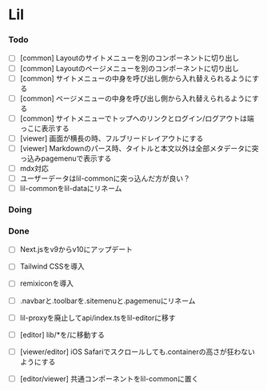 # Lil

### Todo

- [ ] [common] Layoutのサイトメニューを別のコンポーネントに切り出し  
- [ ] [common] Layoutのページメニューを別のコンポーネントに切り出し  
- [ ] [common] サイトメニューの中身を呼び出し側から入れ替えられるようにする  
- [ ] [common] ページメニューの中身を呼び出し側から入れ替えられるようにする  
- [ ] [common] サイトメニューでトップへのリンクとログイン/ログアウトは端っこに表示する  
- [ ] [viewer] 画面が横長の時、フルブリードレイアウトにする  
- [ ] [viewer] Markdownのパース時、タイトルと本文以外は全部メタデータに突っ込みpagemenuで表示する  
- [ ] mdx対応  
- [ ] ユーザーデータはlil-commonに突っ込んだ方が良い？  
- [ ] lil-commonをlil-dataにリネーム  

### Doing


### Done

- [ ] Next.jsをv9からv10にアップデート  
- [ ] Tailwind CSSを導入  
- [ ] remixiconを導入  
- [ ] .navbarと.toolbarを.sitemenuと.pagemenuにリネーム  
- [ ] lil-proxyを廃止してapi/index.tsをlil-editorに移す  
- [ ] [editor] lib/*を/に移動する  
- [ ] [viewer/editor] iOS Safariでスクロールしても.containerの高さが狂わないようにする  
- [ ] [editor/viewer] 共通コンポーネントをlil-commonに置く  

